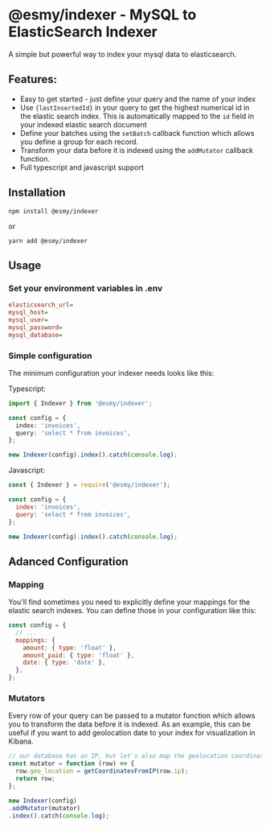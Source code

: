 # @esmy/indexer - MySQL to ElasticSearch Indexer

A simple but powerful way to index your mysql data to elasticsearch.

## Features:

- Easy to get started - just define your query and the name of your index
- Use `{lastInsertedId}` in your query to get the highest numerical id in the elastic search index. This is automatically mapped to the `id` field in your indexed elastic search document
- Define your batches using the `setBatch` callback function which allows you define a group for each record.
- Transform your data before it is indexed using the `addMutator` callback function.
- Full typescript and javascript support

## Installation

`npm install @esmy/indexer`

or

`yarn add @esmy/indexer`

## Usage

### Set your environment variables in .env

```ini
elasticsearch_url=
mysql_host=
mysql_user=
mysql_password=
mysql_database=
```

### Simple configuration

The minimum configuration your indexer needs looks like this:

Typescript:

```typescript
import { Indexer } from '@esmy/indexer';

const config = {
  index: 'invoices',
  query: 'select * from invoices',
};

new Indexer(config).index().catch(console.log);
```

Javascript:

```javascript
const { Indexer } = require('@esmy/indexer');

const config = {
  index: 'invoices',
  query: 'select * from invoices',
};

new Indexer(config).index().catch(console.log);
```

## Adanced Configuration

### Mapping

You'll find sometimes you need to explicitly define your mappings for the elastic search indexes. You can define those in your configuration like this:

```javascript
const config = {
  // ...
  mappings: {
    amount: { type: 'float' },
    amount_paid: { type: 'float' },
    date: { type: 'date' },
  },
};
```

### Mutators

Every row of your query can be passed to a mutator function which allows you to transform the data before it is indexed. As an example, this can be useful if you want to add geolocation date to your index for visualization in Kibana.

```javascript
// our database has an IP, but let's also map the geolocation coordinates for that IP
const mutator = function (row) => {
  row.geo_location = getCoordinatesFromIP(row.ip);
  return row;
};

new Indexer(config)
.addMutator(mutator)
.index().catch(console.log);
```

